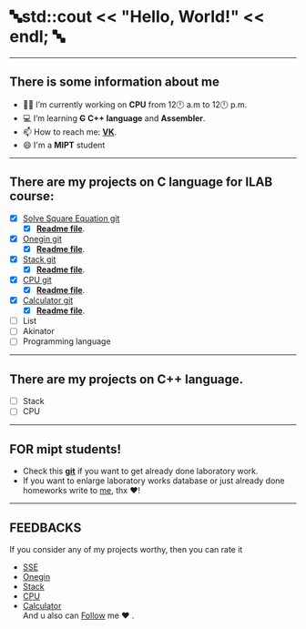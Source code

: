 # 🔤std::cout << "Hello, World!" << endl; 🔤
_________
## There is some __information__ about me
- 👨‍💻 I’m currently working on __CPU__ from 12🕛 a.m to 12🕛 p.m.
- 💻 I’m  learning ~~__C__~~ __C++ language__ and __Assembler__.
- 📫 How to reach me: [__VK__](https://vk.com/danik.princessa). 
- 😄 I'm a __MIPT__ student
__________
## There are my projects on __C__ language for ILAB course:
- [X] [Solve Square Equation git](https://github.com/Hollbrok/SolveSquare)
    - [X] [__Readme file__](https://github.com/Hollbrok/SolveSquare).
- [X] [Onegin git](https://github.com/Hollbrok/Onegin)
    - [X] [__Readme file__](https://github.com/Hollbrok/Onegin). 
- [X] [Stack git](https://github.com/Hollbrok/STACK)
    - [X] [__Readme file__](https://github.com/Hollbrok/STACK).
- [X] [CPU git](https://github.com/Hollbrok/CPU_C_VERSION)
    - [X] [__Readme file__](https://github.com/Hollbrok/CPU_C_VERSION).
- [X] [Calculator git](https://github.com/Hollbrok/v.2-of-calculator)
    - [X] [__Readme file__](https://github.com/Hollbrok/v.2-of-calculator).
- [ ] List
- [ ] Akinator
- [ ] Programming language
____________
## There are my projects on __C++__ language.
- [ ] Stack
- [ ] CPU
____________
## FOR __mipt__ students!
* Check this [__git__](https://github.com/Hollbrok/MIPT_LABS) if you want to get already done laboratory work.
* If you want to enlarge laboratory works database or just already done homeworks write to [me](https://vk.com/danik.princessa), thx ❤️!
_____________
## __FEEDBACKS__
If you consider any of my projects worthy, then you can rate it
* <a class="github-button" href="https://github.com/Hollbrok/SolveSquare" data-show-count="true" aria-label="Star Hollbrok/SolveSquare on GitHub">SSE</a>
* <a class="github-button" href="https://github.com/Hollbrok/Onegin" data-show-count="true" aria-label="Star Hollbrok/Onegin on GitHub">Onegin</a>
* <a class="github-button" href="https://github.com/Hollbrok/Stack" data-show-count="true" aria-label="Star Hollbrok/Stack on GitHub">Stack</a>
* <a class="github-button" href="https://github.com/Hollbrok/CPU_C_VERSION" data-show-count="true" aria-label="Star Hollbrok/CPU_C_VERSION on GitHub">CPU</a>
* <a class="github-button" href="https://github.com/Hollbrok/v.2-of-calculator" data-show-count="true" aria-label="Star Hollbrok/v.2-of-calculator on GitHub">Calculator</a>  
And u also can <a class="github-button" href="https://github.com/Hollbrok" data-show-count="true" aria-label="Follow @Hollbrok on GitHub">Follow</a> me ❤️ .

